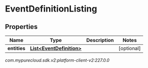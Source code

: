 # EventDefinitionListing


## Properties

| Name | Type | Description | Notes |
| ------------ | ------------- | ------------- | ------------- |
| **entities** | [**List&lt;EventDefinition&gt;**](EventDefinition) |  |  [optional] |




_com.mypurecloud.sdk.v2:platform-client-v2:227.0.0_
